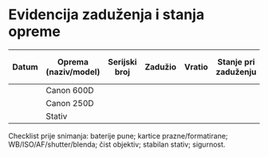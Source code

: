 # Evidencija zaduženja i stanja opreme

| Datum | Oprema (naziv/model) | Serijski broj | Zadužio | Vratio | Stanje pri zaduženju | Stanje pri vraćanju | Potpis |
|-------|-----------------------|---------------|---------|--------|----------------------|---------------------|--------|
|       | Canon 600D            |               |         |        |                      |                     |        |
|       | Canon 250D            |               |         |        |                      |                     |        |
|       | Stativ                |               |         |        |                      |                     |        |

Checklist prije snimanja: baterije pune; kartice prazne/formatirane; WB/ISO/AF/shutter/blenda; čist objektiv; stabilan stativ; sigurnost.
